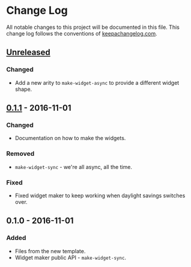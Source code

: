 # Change Log
All notable changes to this project will be documented in this file. This change log follows the conventions of [keepachangelog.com](http://keepachangelog.com/).

## [Unreleased]
### Changed
- Add a new arity to `make-widget-async` to provide a different widget shape.

## [0.1.1] - 2016-11-01
### Changed
- Documentation on how to make the widgets.

### Removed
- `make-widget-sync` - we're all async, all the time.

### Fixed
- Fixed widget maker to keep working when daylight savings switches over.

## 0.1.0 - 2016-11-01
### Added
- Files from the new template.
- Widget maker public API - `make-widget-sync`.

[Unreleased]: https://github.com/your-name/flog-experiments/compare/0.1.1...HEAD
[0.1.1]: https://github.com/your-name/flog-experiments/compare/0.1.0...0.1.1
